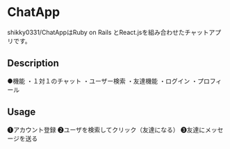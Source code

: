 ChatApp
====
shikky0331/ChatAppはRuby on Rails とReact.jsを組み合わせたチャットアプリです。
## Description
●機能
・１対１のチャット  ・ユーザー検索  ・友達機能  ・ログイン  ・プロフィール
## Usage
❶アカウント登録  ❷ユーザを検索してクリック（友達になる）  ❸友達にメッセージを送る
